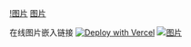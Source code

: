 [!图片](https://pub-a9340abb110141b3bccc1ad08497d4c0.r2.dev/photoblog0009.jpg)
[图片](https://pub-a9340abb110141b3bccc1ad08497d4c0.r2.dev/photoblog0009.jpg)

在线图片嵌入链接
[![Deploy with Vercel](https://vercel.com/button)](https://vercel.com/new/git/external?repository-url=https://github.com/timlrx/tailwind-nextjs-starter-blog)
[![图片](https://www.chuckblog.com)](https://pub-a9340abb110141b3bccc1ad08497d4c0.r2.dev/photoblog0009.jpg)
